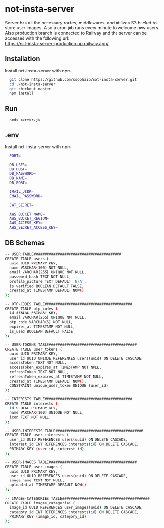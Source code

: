 # not-insta-server

Server has all the necessary routes, middlewares, and utilizes S3 bucket to store user images. Also a cron job runs every minute to welcome new users.
<br/>
Also production branch is connected to Railway and the server can be accessed with the following url:
<br/>
https://not-insta-server-production.up.railway.app/

## Installation

Install not-insta-server with npm

```bash
  git clone https://github.com/ssoohaib/not-insta-server.git
  cd ./not-insta-server
  git checkout master
  npm install
```

## Run

```bash
  node server.js
```
    
## .env

Install not-insta-server with npm

```bash
  PORT=

  DB_USER=
  DB_HOST=
  DB_PASSWORD=
  DB_NAME=
  DB_PORT=

  EMAIL_USER=
  EMAIL_PASSWORD=

  JWT_SECRET=

  AWS_BUCKET_NAME=
  AWS_BUCKET_REGION=
  AWS_ACCESS_KEY=
  AWS_SECRET_ACCESS_KEY=
```
    
## DB Schemas

```bash
-- USER TABLE########################################
CREATE TABLE users (
  uuid UUID PRIMARY KEY,
  name VARCHAR(100) NOT NULL,
  email VARCHAR(255) UNIQUE NOT NULL,
  password_hash TEXT NOT NULL,
  profile_picture TEXT DEFAULT 'N/A',
  is_verified BOOLEAN DEFAULT FALSE,
  created_at TIMESTAMP DEFAULT NOW()
);

-- OTP-CODES TABLE########################################
CREATE TABLE otp_codes (
  id SERIAL PRIMARY KEY,
  email VARCHAR(255) UNIQUE NOT NULL,
  otp_code VARCHAR(6) NOT NULL,
  expires_at TIMESTAMP NOT NULL,
  is_used BOOLEAN DEFAULT FALSE
);

-- USER-TOKENS TABLE########################################
CREATE TABLE user_tokens (
  uuid UUID PRIMARY KEY,
  user_id UUID UNIQUE REFERENCES users(uuid) ON DELETE CASCADE,
  accessToken TEXT NOT NULL,
  accessToken_expires_at TIMESTAMP NOT NULL,
  refreshToken TEXT NOT NULL,
  refreshToken_expires_at TIMESTAMP NOT NULL,
  created_at TIMESTAMP DEFAULT NOW(),
  CONSTRAINT unique_user_token UNIQUE (user_id)
);

-- INTERESTS TABLE########################################
CREATE TABLE interests (
  id SERIAL PRIMARY KEY,
  name VARCHAR(100) UNIQUE NOT NULL,
  icon TEXT NOT NULL
);

-- USER-INTERESTS TABLE########################################
CREATE TABLE user_interests (
  user_id UUID REFERENCES users(uuid) ON DELETE CASCADE,
  interest_id INT REFERENCES interests(id) ON DELETE CASCADE,
  PRIMARY KEY (user_id, interest_id)
);

-- USER-IMAGES TABLE########################################
CREATE TABLE user_images (
  uuid UUID PRIMARY KEY,
  user_id UUID REFERENCES users(uuid) ON DELETE CASCADE,
  image_name TEXT NOT NULL,
  uploaded_at TIMESTAMP DEFAULT NOW()
);

-- IMAGES-CATEGORIES TABLE########################################
CREATE TABLE images_categories (
  image_id UUID REFERENCES user_images(uuid) ON DELETE CASCADE,
  category_id INT REFERENCES interests(id) ON DELETE CASCADE,
  PRIMARY KEY (image_id, category_id)
);

```
    
